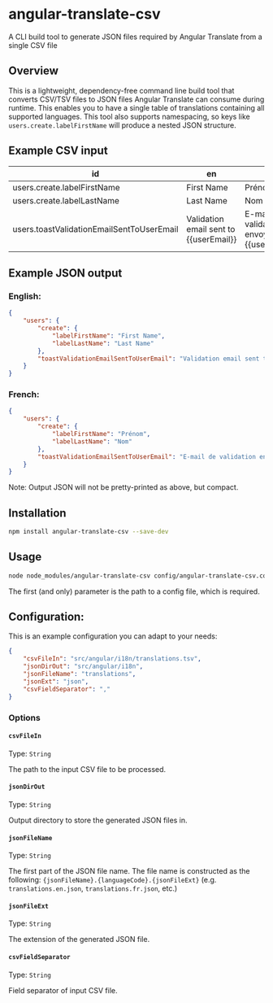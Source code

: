 # angular-translate-csv

A CLI build tool to generate JSON files required by Angular Translate from a single CSV file

## Overview

This is a lightweight, dependency-free command line build tool that converts CSV/TSV files to JSON files Angular Translate can consume during runtime. This enables you to have a single table of translations containing all supported languages. This tool also supports namespacing, so keys like `users.create.labelFirstName` will produce a nested JSON structure.

## Example CSV input

id                                        | en                                     | fr
----------------------------------------- | -------------------------------------- | -------------------------------------------
users.create.labelFirstName               | First Name                             | Prénom
users.create.labelLastName                | Last Name                              | Nom
users.toastValidationEmailSentToUserEmail | Validation email sent to {{userEmail}} | E-mail de validation envoyé à {{userEmail}}

## Example JSON output


### English:

``` json
{
    "users": {
        "create": {
            "labelFirstName": "First Name",
            "labelLastName": "Last Name"
        },
        "toastValidationEmailSentToUserEmail": "Validation email sent to {{userEmail}}"
    }
}
```

### French:

``` json
{
    "users": {
        "create": {
            "labelFirstName": "Prénom",
            "labelLastName": "Nom"
        },
        "toastValidationEmailSentToUserEmail": "E-mail de validation envoyé à {{userEmail}}"
    }
}
```

Note: Output JSON will not be pretty-printed as above, but compact.

## Installation

``` bash
npm install angular-translate-csv --save-dev
```

## Usage


``` bash
node node_modules/angular-translate-csv config/angular-translate-csv.config.json
```

The first (and only) parameter is the path to a config file, which is required.

## Configuration:

This is an example configuration you can adapt to your needs:
``` json
{
    "csvFileIn": "src/angular/i18n/translations.tsv",
    "jsonDirOut": "src/angular/i18n",
    "jsonFileName": "translations",
    "jsonExt": "json",
    "csvFieldSeparator": ","
}
```

### Options

#### `csvFileIn`
Type: `String`

The path to the input CSV file to be processed.

#### `jsonDirOut`
Type: `String`

Output directory to store the generated JSON files in.

#### `jsonFileName`
Type: `String`

The first part of the JSON file name. The file name is constructed as the following: `{jsonFileName}.{languageCode}.{jsonFileExt}` (e.g. `translations.en.json`, `translations.fr.json`, etc.)

#### `jsonFileExt`
Type: `String`

The extension of the generated JSON file.

#### `csvFieldSeparator`
Type: `String`

Field separator of input CSV file.